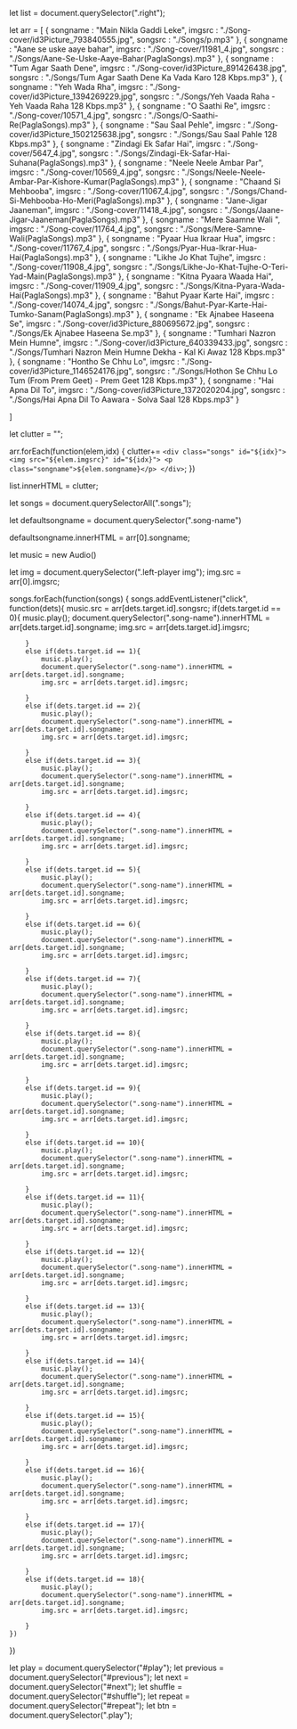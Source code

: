 let list = document.querySelector(".right");

let arr = [
    {
        songname : "Main Nikla Gaddi Leke",
        imgsrc : "./Song-cover/id3Picture_793840555.jpg",
        songsrc : "./Songs/p.mp3"
    },
    {
        songname : "Aane se uske aaye bahar",
        imgsrc : "./Song-cover/11981_4.jpg",
        songsrc : "./Songs/Aane-Se-Uske-Aaye-Bahar(PaglaSongs).mp3"
    },
    {
        songname : "Tum Agar Saath Dene",
        imgsrc : "./Song-cover/id3Picture_891426438.jpg",
        songsrc : "./Songs/Tum Agar Saath Dene Ka Vada Karo 128 Kbps.mp3"
    },
    {
        songname : "Yeh Wada Rha",
        imgsrc : "./Song-cover/id3Picture_1394269229.jpg",
        songsrc : "./Songs/Yeh Vaada Raha - Yeh Vaada Raha 128 Kbps.mp3"
    },
    {
        songname : "O Saathi Re",
        imgsrc : "./Song-cover/10571_4.jpg",
        songsrc : "./Songs/O-Saathi-Re(PaglaSongs).mp3"
    },
    {
        songname : "Sau Saal Pehle",
        imgsrc : "./Song-cover/id3Picture_1502125638.jpg",
        songsrc : "./Songs/Sau Saal Pahle 128 Kbps.mp3"
    },
    {
        songname : "Zindagi Ek Safar Hai",
        imgsrc : "./Song-cover/5647_4.jpg",
        songsrc : "./Songs/Zindagi-Ek-Safar-Hai-Suhana(PaglaSongs).mp3"
    },
    {
        songname : "Neele Neele Ambar Par",
        imgsrc : "./Song-cover/10569_4.jpg",
        songsrc : "./Songs/Neele-Neele-Ambar-Par-Kishore-Kumar(PaglaSongs).mp3"
    },
    {
        songname : "Chaand Si Mehbooba",
        imgsrc : "./Song-cover/11067_4.jpg",
        songsrc : "./Songs/Chand-Si-Mehbooba-Ho-Meri(PaglaSongs).mp3"
    },
    {
        songname : "Jane-Jigar Jaaneman",
        imgsrc : "./Song-cover/11418_4.jpg",
        songsrc : "./Songs/Jaane-Jigar-Jaaneman(PaglaSongs).mp3"
    },
    {
        songname : "Mere Saamne Wali ",
        imgsrc : "./Song-cover/11764_4.jpg",
        songsrc : "./Songs/Mere-Samne-Wali(PaglaSongs).mp3"
    },
    {
        songname : "Pyaar Hua Ikraar Hua",
        imgsrc : "./Song-cover/11767_4.jpg",
        songsrc : "./Songs/Pyar-Hua-Ikrar-Hua-Hai(PaglaSongs).mp3"
    },
    {
        songname : "Likhe Jo Khat Tujhe",
        imgsrc : "./Song-cover/11908_4.jpg",
        songsrc : "./Songs/Likhe-Jo-Khat-Tujhe-O-Teri-Yad-Main(PaglaSongs).mp3"
    },
    {
        songname : "Kitna Pyaara Waada Hai",
        imgsrc : "./Song-cover/11909_4.jpg",
        songsrc : "./Songs/Kitna-Pyara-Wada-Hai(PaglaSongs).mp3"
    },
    {
        songname : "Bahut Pyaar Karte Hai",
        imgsrc : "./Song-cover/14074_4.jpg",
        songsrc : "./Songs/Bahut-Pyar-Karte-Hai-Tumko-Sanam(PaglaSongs).mp3"
    },
    {
        songname : "Ek Ajnabee Haseena Se",
        imgsrc : "./Song-cover/id3Picture_880695672.jpg",
        songsrc : "./Songs/Ek Ajnabee Haseena Se.mp3"
    },
    {
        songname : "Tumhari Nazron Mein Humne",
        imgsrc : "./Song-cover/id3Picture_640339433.jpg",
        songsrc : "./Songs/Tumhari Nazron Mein Humne Dekha - Kal Ki Awaz 128 Kbps.mp3"
    },
    {
        songname : "Hontho Se Chhu Lo",
        imgsrc : "./Song-cover/id3Picture_1146524176.jpg",
        songsrc : "./Songs/Hothon Se Chhu Lo Tum (From Prem Geet) - Prem Geet 128 Kbps.mp3"
    },
    {
        songname : "Hai Apna Dil To",
        imgsrc : "./Song-cover/id3Picture_1372020204.jpg",
        songsrc : "./Songs/Hai Apna Dil To Aawara - Solva Saal 128 Kbps.mp3"
    }

]

let clutter = "";

arr.forEach(function(elem,idx) {
    clutter+= `<div class="songs" id="${idx}">
                    <img src="${elem.imgsrc}" id="${idx}">
                    <p class="songname">${elem.songname}</p>
                </div>`;
})

list.innerHTML = clutter;

let songs = document.querySelectorAll(".songs");

let defaultsongname = document.querySelector(".song-name")

defaultsongname.innerHTML = arr[0].songname;

let music = new Audio()

let img = document.querySelector(".left-player img");
img.src = arr[0].imgsrc;

songs.forEach(function(songs) {
    songs.addEventListener("click", function(dets){
        music.src = arr[dets.target.id].songsrc;
        if(dets.target.id == 0){
            music.play();
            document.querySelector(".song-name").innerHTML = arr[dets.target.id].songname;
            img.src = arr[dets.target.id].imgsrc;
            
        }
        else if(dets.target.id == 1){
            music.play();
            document.querySelector(".song-name").innerHTML = arr[dets.target.id].songname;
            img.src = arr[dets.target.id].imgsrc;
            
        }
        else if(dets.target.id == 2){
            music.play();
            document.querySelector(".song-name").innerHTML = arr[dets.target.id].songname;
            img.src = arr[dets.target.id].imgsrc;
            
        }
        else if(dets.target.id == 3){
            music.play();
            document.querySelector(".song-name").innerHTML = arr[dets.target.id].songname;
            img.src = arr[dets.target.id].imgsrc;
            
        }
        else if(dets.target.id == 4){
            music.play();
            document.querySelector(".song-name").innerHTML = arr[dets.target.id].songname;
            img.src = arr[dets.target.id].imgsrc;
            
        }
        else if(dets.target.id == 5){
            music.play();
            document.querySelector(".song-name").innerHTML = arr[dets.target.id].songname;
            img.src = arr[dets.target.id].imgsrc;
            
        }
        else if(dets.target.id == 6){
            music.play();
            document.querySelector(".song-name").innerHTML = arr[dets.target.id].songname;
            img.src = arr[dets.target.id].imgsrc;
            
        }
        else if(dets.target.id == 7){
            music.play();
            document.querySelector(".song-name").innerHTML = arr[dets.target.id].songname;
            img.src = arr[dets.target.id].imgsrc;
            
        }
        else if(dets.target.id == 8){
            music.play();
            document.querySelector(".song-name").innerHTML = arr[dets.target.id].songname;
            img.src = arr[dets.target.id].imgsrc;
            
        }
        else if(dets.target.id == 9){
            music.play();
            document.querySelector(".song-name").innerHTML = arr[dets.target.id].songname;
            img.src = arr[dets.target.id].imgsrc;
            
        }
        else if(dets.target.id == 10){
            music.play();
            document.querySelector(".song-name").innerHTML = arr[dets.target.id].songname;
            img.src = arr[dets.target.id].imgsrc;
            
        }
        else if(dets.target.id == 11){
            music.play();
            document.querySelector(".song-name").innerHTML = arr[dets.target.id].songname;
            img.src = arr[dets.target.id].imgsrc;
            
        }
        else if(dets.target.id == 12){
            music.play();
            document.querySelector(".song-name").innerHTML = arr[dets.target.id].songname;
            img.src = arr[dets.target.id].imgsrc;
            
        }
        else if(dets.target.id == 13){
            music.play();
            document.querySelector(".song-name").innerHTML = arr[dets.target.id].songname;
            img.src = arr[dets.target.id].imgsrc;
            
        }
        else if(dets.target.id == 14){
            music.play();
            document.querySelector(".song-name").innerHTML = arr[dets.target.id].songname;
            img.src = arr[dets.target.id].imgsrc;
            
        }
        else if(dets.target.id == 15){
            music.play();
            document.querySelector(".song-name").innerHTML = arr[dets.target.id].songname;
            img.src = arr[dets.target.id].imgsrc;
            
        }
        else if(dets.target.id == 16){
            music.play();
            document.querySelector(".song-name").innerHTML = arr[dets.target.id].songname;
            img.src = arr[dets.target.id].imgsrc;
            
        }
        else if(dets.target.id == 17){
            music.play();
            document.querySelector(".song-name").innerHTML = arr[dets.target.id].songname;
            img.src = arr[dets.target.id].imgsrc;
            
        }
        else if(dets.target.id == 18){
            music.play();
            document.querySelector(".song-name").innerHTML = arr[dets.target.id].songname;
            img.src = arr[dets.target.id].imgsrc;
            
        }
    })
})

let play = document.querySelector("#play");
let previous = document.querySelector("#previous");
let next = document.querySelector("#next");
let shuffle = document.querySelector("#shuffle");
let repeat = document.querySelector("#repeat");
let btn = document.querySelector(".play");
